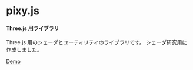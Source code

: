 pixy.js
========

#### Three.js 用ライブラリ ####

Three.js 用のシェーダとユーティリティのライブラリです。
シェーダ研究用に作成しました。

[Demo](http://mebiusbox.github.io/contents/pixyjs/samples/)
